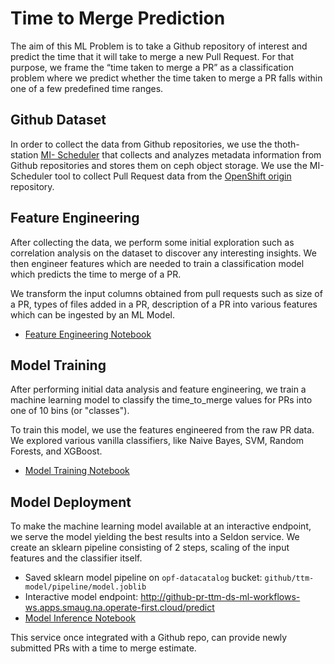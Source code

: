 # Time to Merge Prediction

The aim of this ML Problem is to take a Github repository of interest and predict the time that it will take to merge a new Pull Request. For that purpose, we frame the “time taken to merge a PR” as a classification problem where we predict whether the time taken to merge a PR falls within one of a few predefined time ranges.

## Github Dataset

In order to collect the data from Github repositories, we use the thoth-station [MI- Scheduler](https://github.com/thoth-station/mi-scheduler) that collects and analyzes metadata information from Github repositories and stores them on ceph object storage. We use the MI-Scheduler tool to collect Pull Request data from the [OpenShift origin](https://github.com/openshift/origin) repository.

## Feature Engineering

After collecting the data, we perform some initial exploration such as correlation analysis on the dataset to discover any interesting insights. We then engineer features which are needed to train a classification model which predicts the time to merge of a PR.

We transform the input columns obtained from pull requests such as size of a PR, types of files added in a PR, description of a PR into various features which can be ingested by an ML Model.

   * [Feature Engineering Notebook](../data-sources/oc-github-repo/github_PR_EDA.ipynb)

## Model Training

After performing initial data analysis and feature engineering, we train a machine learning model to classify the time_to_merge values for PRs into one of 10 bins (or "classes").

To train this model, we use the features engineered from the raw PR data. We explored various vanilla classifiers, like Naive Bayes, SVM, Random Forests, and XGBoost.

   * [Model Training Notebook](time_to_merge_model.ipynb)


## Model Deployment

To make the machine learning model available at an interactive endpoint,  we serve the model yielding the best results into a Seldon service. We create an sklearn pipeline consisting of 2 steps, scaling of the input features and the classifier itself.

   * Saved sklearn model pipeline on `opf-datacatalog` bucket: `github/ttm-model/pipeline/model.joblib`
   * Interactive model endpoint: http://github-pr-ttm-ds-ml-workflows-ws.apps.smaug.na.operate-first.cloud/predict
   * [Model Inference Notebook](model_inference.ipynb)

This service once integrated with a Github repo, can provide newly submitted PRs with a time to merge estimate.
